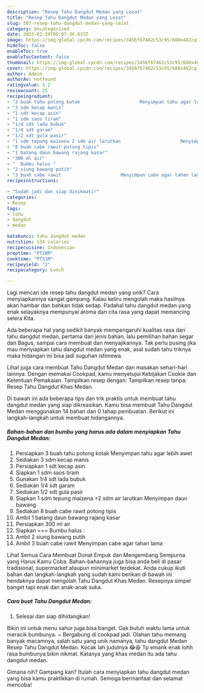 ```yaml
---
description: "Resep Tahu Dangdut Medan yang Lezat"
title: "Resep Tahu Dangdut Medan yang Lezat"
slug: 507-resep-tahu-dangdut-medan-yang-lezat
category: Uncategorized
date: 2023-01-29T05:07:36.637Z
image: https://img-global.cpcdn.com/recipes/3456f67462c53c95/680x482cq70/tahu-dangdut-medan-foto-resep-utama.jpg
hideToc: false
enableToc: true
enableTocContent: false
thumbnail: https://img-global.cpcdn.com/recipes/3456f67462c53c95/680x482cq70/tahu-dangdut-medan-foto-resep-utama.jpg
cover: https://img-global.cpcdn.com/recipes/3456f67462c53c95/680x482cq70/tahu-dangdut-medan-foto-resep-utama.jpg
author: Admin
authorAv: notfound
ratingvalue: 3.2
reviewcount: 25
recipeingredient:
- "3 buah tahu potong kotak                      Menyimpan tahu agar lebih awet"
- "3 sdm kecap manis"
- "1 sdt kecap asin"
- "1 sdm saos tiram"
- "1/4 sdt lada bubuk"
- "1/4 sdt garam"
- "1/2 sdt gula pasir"
- "1 sdm tepung maizena 2 sdm air larutkan                      Menyimpan daun bawang"
- "8 buah cabe rawit potong tipis"
- "1 batang daun bawang rajang kasar"
- "300 ml air"
- "  Bumbu halus "
- "2 siung bawang putih"
- "3 buah cabe rawit                      Menyimpan cabe agar tahan lama"
recipeinstructions:

- "Sudah jadi dan siap dinikmati!"
categories:
- Resep
tags:
- tahu
- dangdut
- medan

katakunci: tahu dangdut medan 
nutrition: 134 calories
recipecuisine: Indonesian
preptime: "PT28M"
cooktime: "PT31M"
recipeyield: "2"
recipecategory: Lunch

---
```





Lagi mencari ide resep tahu dangdut medan yang unik? Cara menyiapkannya sangat gampang. Kalau keliru mengolah maka hasilnya akan hambar dan bahkan tidak sedap. Padahal tahu dangdut medan yang enak selayaknya mempunyai aroma dan cita rasa yang dapat memancing selera Kita.





Ada beberapa hal yang sedikit banyak mempengaruhi kualitas rasa dari tahu dangdut medan, pertama dari jenis bahan, lalu pemilihan bahan segar dan Bagus, sampai cara membuat dan menyajikannya. Tak perlu pusing jika mau menyiapkan tahu dangdut medan yang enak,      asal sudah tahu triknya maka hidangan ini bisa jadi suguhan istimewa.














Lihat juga cara membuat Tahu Dangdut Medan dan masakan sehari-hari lainnya. Dengan memakai Cookpad, kamu menyetujui Kebijakan Cookie dan Ketentuan Pemakaian. Tampilkan resep dengan: Tampilkan resep tanpa: Resep Tahu Dangdut Khas Medan.






Di bawah ini ada beberapa tips dan trik praktis untuk membuat tahu dangdut medan yang siap dikreasikan. Kamu bisa membuat Tahu Dangdut Medan menggunakan 14 bahan dan 0 tahap pembuatan. Berikut ini langkah-langkah untuk membuat hidangannya.

<!--inarticleads1-->

##### Bahan-bahan dan bumbu yang harus ada dalam menyiapkan Tahu Dangdut Medan:

1. Persiapkan 3 buah tahu potong kotak                      Menyimpan tahu agar lebih awet
1. Sediakan 3 sdm kecap manis
1. Persiapkan 1 sdt kecap asin
1. Siapkan 1 sdm saos tiram
1. Gunakan 1/4 sdt lada bubuk
1. Sediakan 1/4 sdt garam
1. Sediakan 1/2 sdt gula pasir
1. Siapkan 1 sdm tepung maizena +2 sdm air larutkan                      Menyimpan daun bawang
1. Sediakan 8 buah cabe rawit potong tipis
1. Ambil 1 batang daun bawang rajang kasar
1. Persiapkan 300 ml air
1. Siapkan  === Bumbu halus :
1. Ambil 2 siung bawang putih
1. Ambil 3 buah cabe rawit                      Menyimpan cabe agar tahan lama


Lihat Semua Cara Membuat Donat Empuk dan Mengembang Sempurna yang Harus Kamu Coba. Bahan-bahannya juga bisa anda beli di pasar tradisional, supermarket ataupun minimarket terdekat. Anda cukup ikuti bahan dan langkah-langkah yang sudah kami berikan di bawah ini hendaknya dapat mengolah Tahu Dangdut Khas Medan. Resepnya simpel banget tapi enak dan anak-anak suka. 

<!--inarticleads2-->

##### Cara buat Tahu Dangdut Medan:


1. Selesai dan siap dihidangkan!

Bikin ini untuk menu sahur juga bisa banget. Gak butuh waktu lama untuk meracik bumbunya. ~ Bergabung di cookpad jadi. Olahan tahu memang banyak macamnya, salah satu yang unik namanya, tahu dangdut Medan Resep Tahu Dangdut Medan. Kocak lah judulnya 😂😆 Tp emank enak lohh rasa bumbunya bikin nikmat. Katanya yang khas medan itu ada tahu dangdut medan. 

Gimana nih? Gampang kan? Itulah cara menyiapkan tahu dangdut medan yang bisa kamu praktikkan di rumah. Semoga bermanfaat dan selamat mencoba!
